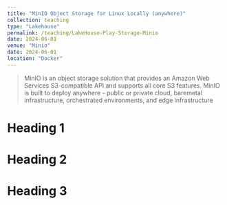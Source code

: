 ```yaml
---
title: "MinIO Object Storage for Linux Locally (anywhere)"
collection: teaching
type: "Lakehouse"
permalink: /teaching/LakeHouse-Play-Storage-Minio
date: 2024-06-01
venue: "Minio"
date: 2024-06-01
location: "Docker"
---
```

> MinIO is an object storage solution that provides an Amazon Web Services S3-compatible API and supports all core S3 features. MinIO is built to deploy anywhere - public or private cloud, baremetal infrastructure, orchestrated environments, and edge infrastructure

Heading 1
======

Heading 2
======

Heading 3
======
